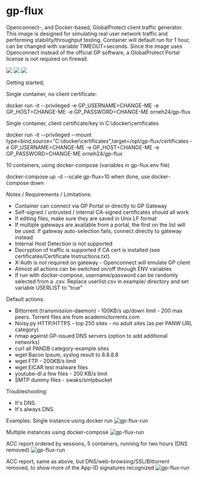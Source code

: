 # gp-flux
Openconnect-, and Docker-based, GlobalProtect client traffic generator. This image is designed for simulating real user network traffic and performing stability/throughput testing. Container will default run for 1 hour, can be changed with variable TIMEOUT=seconds.
Since the image uses Openconnect instead of the official GP software, a GlobalProtect Portal license is not required on firewall.

[<img src="https://i.imgur.com/FbL1gTX.png">](https://notbyai.fyi/)
[<img src="https://i.imgur.com/uQP26h1.png">](https://notbyai.fyi/)
[<img src="https://i.imgur.com/1WaBp89.png">](https://notbyai.fyi/)

Getting started;

Single container, no client certificate:

docker run -it --privileged -e GP_USERNAME=CHANGE-ME -e GP_HOST=CHANGE-ME -e GP_PASSWORD=CHANGE-ME orneh24/gp-flux

Single container, client certificate/key in C:\docker\certificates

docker run -it --privileged --mount type=bind,source="C:\docker\certificates",target=/opt/gp-flux/certificates -e GP_USERNAME=CHANGE-ME -e GP_HOST=CHANGE-ME -e GP_PASSWORD=CHANGE-ME orneh24/gp-flux

10 containers, using docker-compose (variables in gp-flux.env file)

docker-compose up -d --scale gp-flux=10
when done, use docker-compose down

Notes / Requirements / Limitations:
- Container can connect via GP Portal or directly to GP Gateway
- Self-signed / untrusted / internal CA-signed certificates _should_ all work 
- If editing files, make sure they are saved in Unix LF format
- If multiple gateways are available from a portal, the first on the list will be used. If gateway auto-selection fails, connect directly to gateway instead
- Internal Host Detection is not supported
- Decryption of traffic is supported if CA cert is installed (see certificates/Certificate Instructions.txt)
- X-Auth is _not_ required on gateway - Openconnect will emulate GP client
- Almost all actions can be switched on/off through ENV variables
- If run with docker-compose, username/password can be randomly selected from a .csv. Replace userlist.csv in example/ directory and set variable USERLIST to "true"

Default actions:
- Bittorrent (transmission-daemon) - 100KB/s up/down limit - 200 max peers. Torrent files are from academictorrents.com
- Noisy.py HTTP/HTTPS - top 250 sites - no adult sites (as per PANW URL category)
- nmap against GP-issued DNS servers (option to add additional networks)
- curl all PANDB category-example sites
- wget Bacon Ipsum, syslog result to 8.8.8.8
- wget FTP - 200KB/s limit
- wget EICAR test malware files
- youtube-dl a few files - 200 KB/s limit
- SMTP dummy files - swaks/smtpbucket

Troubleshooting:
- It's DNS.
- It's always DNS.

Examples:
Single instance using docker run
![gp-flux-run](demo/gp-flux-run-example.gif)

Multiple instances using docker-compose
![gp-flux-run](demo/gp-flux-compose-example.gif)

ACC report ordered by sessions, 5 containers, running for two hours (DNS removed)
![gp-flux-run](demo/gp-flux-acc-5clients-2hr.png)

ACC report, same as above, but DNS/web-browsing/SSL/Bittorrent removed, to show more of the App-ID signatures recognized
![gp-flux-run](demo/gp-flux-acc-5clients-2hrs-minorapps.png)
